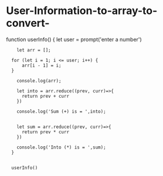 # User-Information-to-array-to-convert-


function userInfo() {
        let user = prompt('enter a number')


        let arr = [];

      for (let i = 1; i <= user; i++) {
          arr[i - 1] = i; 
      }

        console.log(arr);

        let into = arr.reduce((prev, curr)=>{
          return prev + curr
        })
        
        console.log('Sum (+) is = ',into);
      

        let sum = arr.reduce((prev, curr)=>{
          return prev * curr
        })
        
        console.log('Into (*) is = ',sum);
      }


      userInfo()
